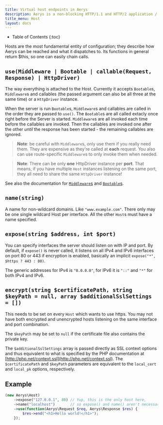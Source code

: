 ```yaml
---
title: Virtual host endpoints in Aerys
description: Aerys is a non-blocking HTTP/1.1 and HTTP/2 application / websocket / static file server.
title_menu: Host
layout: docs
---
```


* Table of Contents
{:toc}

Hosts are the most fundamental entity of configuration; they describe how Aerys can be reached and what it dispatches to. Its functions in general return $this, so one can easily chain calls.

## `use(Middleware | Bootable | callable(Request, Response) | HttpDriver)`

The way everything is attached to the Host. Currently it accepts `Bootable`s, `Middleware`s and callables (the passed argument can also be all three at the same time) or a `HttpDriver` instance.

When the server is run `Bootable`s, `Middleware`s and callables are called in the order they are passed to `use()`. The `Bootable`s are all called extacly once right before the Server is started. `Middleware`s are all invoked each time before the callables are invoked. Then the callables are invoked one after the other *until* the response has been started - the remaining callables are ignored.

> **Note**: be careful with `Middleware`s, only use them if you really need them. They are expensive as they're called at **each** request. You also can use route-specific `Middleware`s to only invoke them when needed.

> **Note**: There can be only **one** HttpDriver instance per **port**. That means, if you have multiple `Host` instances listening on the same port, they all need to share the same `HttpDriver` instance!

See also the documentation for [`Middleware`s](middleware.html) and [`Bootable`s](bootable.html).

## `name(string)`

A name for non-wildcard domains. Like `"www.example.com"`. There only may be one single wildcard Host per interface. All the other `Host`s must have a name specified.

## `expose(string $address, int $port)`

You can specify interfaces the server should listen on with IP and port. By default, if `expose()` is never called, it listens on all IPv4 and IPv6 interfaces on port 80 or 443 if encryption is enabled, basically an implicit `expose("*", $https ? 443 : 80)`.

The generic addresses for IPv4 is `"0.0.0.0"`, for IPv6 it is `"::"` and `"*"` for both IPv4 and IPv6.

## `encrypt(string $certificatePath, string $keyPath = null, array $additionalSslSettings = [])`

This needs to be set on every `Host` which wants to use https. You may not have both encrypted and unencrypted hosts listening on the same interface and port combination.

The `$keyPath` may be set to `null` if the certificate file also contains the private key.

The `$additionalSslSettings` array is passed directly as SSL context options and thus equivalent to what is specified by the PHP documentation at [http://php.net/context.ssl](http://php.net/context.ssl). The `$certificatePath` and `$keyPath` parameters are equivalent to the `local_cert` and `local_pk` options, respectively.

## Example

```php
(new Aerys\Host)
	->expose("127.0.0.1", 80) // Yup, this is the only host here,
	->name("localhost")       // so expose() and name() aren't necessary
	->use(function(Aerys\Request $req, Aerys\Response $res) {
		$res->end("<h1>Hello world!</h1>");
	});
```
